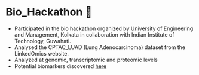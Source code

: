 # Bio_Hackathon 🧬
<div align="left">
  <ul>
    <li>Participated in the bio hackathon organized by University of Engineering and Management, Kolkata in collaboration with Indian Institute of Technology, Guwahati.
    <li>Analysed the CPTAC_LUAD (Lung Adenocarcinoma) dataset from the LinkedOmics website.</li>
    <li>Analyzed at genomic, transcriptomic and proteomic levels</li>
    <li>Potential biomarkers discovered <a href="https://github.com/VarshaS-37/Bio_Hackathon/blob/main/Biomarker%20Discovery%20for%20Lung%20Adenocarcinoma%20Using%20the%20CPTAC_LUAD_.pdf" target="_blank">here</a></li>

  </ul>
</div>
